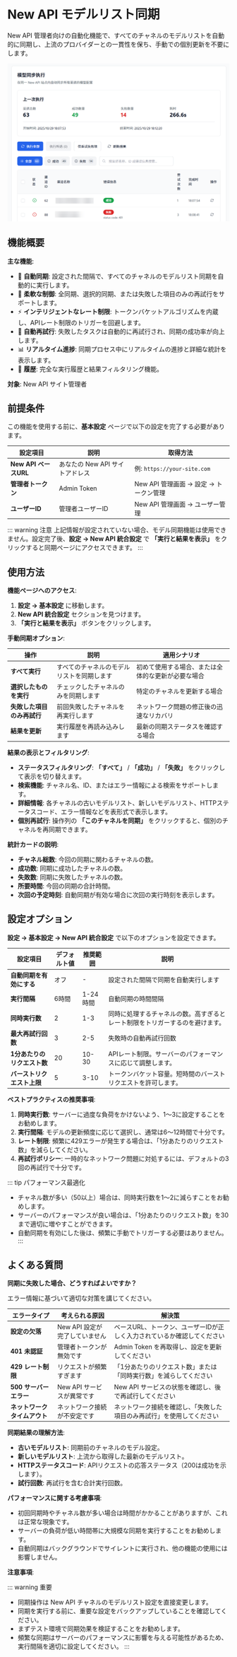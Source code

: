 # New API モデルリスト同期

New API 管理者向けの自動化機能で、すべてのチャネルのモデルリストを自動的に同期し、上流のプロバイダーとの一貫性を保ち、手動での個別更新を不要にします。

![モデルリスト同期インターフェース](../static/image/new-api-channel-sync.png)

## 機能概要

**主な機能**:
- 🔄 **自動同期**: 設定された間隔で、すべてのチャネルのモデルリスト同期を自動的に実行します。
- 🎯 **柔軟な制御**: 全同期、選択的同期、または失敗した項目のみの再試行をサポートします。
- ⚡ **インテリジェントなレート制限**: トークンバケットアルゴリズムを内蔵し、APIレート制限のトリガーを回避します。
- 🔁 **自動再試行**: 失敗したタスクは自動的に再試行され、同期の成功率が向上します。
- 📊 **リアルタイム進捗**: 同期プロセス中にリアルタイムの進捗と詳細な統計を表示します。
- 📜 **履歴**: 完全な実行履歴と結果フィルタリング機能。

**対象**: New API サイト管理者

## 前提条件

この機能を使用する前に、**基本設定** ページで以下の設定を完了する必要があります。

| 設定項目 | 説明 | 取得方法 |
|--------|------|----------|
| **New API ベースURL** | あなたの New API サイトアドレス | 例: `https://your-site.com` |
| **管理者トークン** | Admin Token | New API 管理画面 → 設定 → トークン管理 |
| **ユーザーID** | 管理者ユーザーID | New API 管理画面 → ユーザー管理 |

::: warning 注意
上記情報が設定されていない場合、モデル同期機能は使用できません。設定完了後、**設定 → New API 統合設定** で **「実行と結果を表示」** をクリックすると同期ページにアクセスできます。
:::

## 使用方法

**機能ページへのアクセス**:
1. **設定 → 基本設定** に移動します。
2. **New API 統合設定** セクションを見つけます。
3. **「実行と結果を表示」** ボタンをクリックします。

**手動同期オプション**:

| 操作 | 説明 | 適用シナリオ |
|------|------|----------|
| **すべて実行** | すべてのチャネルのモデルリストを同期します | 初めて使用する場合、または全体的な更新が必要な場合 |
| **選択したものを実行** | チェックしたチャネルのみを同期します | 特定のチャネルを更新する場合 |
| **失敗した項目のみ再試行** | 前回失敗したチャネルを再実行します | ネットワーク問題の修正後の迅速なリカバリ |
| **結果を更新** | 実行履歴を再読み込みします | 最新の同期ステータスを確認する場合 |

**結果の表示とフィルタリング**:
- **ステータスフィルタリング**: **「すべて」** / **「成功」** / **「失敗」** をクリックして表示を切り替えます。
- **検索機能**: チャネル名、ID、またはエラー情報による検索をサポートします。
- **詳細情報**: 各チャネルの古いモデルリスト、新しいモデルリスト、HTTPステータスコード、エラー情報などを表形式で表示します。
- **個別再試行**: 操作列の **「このチャネルを同期」** をクリックすると、個別のチャネルを再同期できます。

**統計カードの説明**:
- **チャネル総数**: 今回の同期に関わるチャネルの数。
- **成功数**: 同期に成功したチャネルの数。
- **失敗数**: 同期に失敗したチャネルの数。
- **所要時間**: 今回の同期の合計時間。
- **次回の予定時刻**: 自動同期が有効な場合に次回の実行時刻を表示します。

## 設定オプション

**設定 → 基本設定 → New API 統合設定** で以下のオプションを設定できます。

| 設定項目 | デフォルト値 | 推奨範囲 | 説明 |
|--------|--------|----------|------|
| **自動同期を有効にする** | オフ | - | 設定された間隔で同期を自動実行します |
| **実行間隔** | 6時間 | 1-24時間 | 自動同期の時間間隔 |
| **同時実行数** | 2 | 1-3 | 同時に処理するチャネルの数。高すぎるとレート制限をトリガーするのを避けます。 |
| **最大再試行回数** | 3 | 2-5 | 失敗時の自動再試行回数 |
| **1分あたりのリクエスト数** | 20 | 10-30 | APIレート制限。サーバーのパフォーマンスに応じて調整します。 |
| **バーストリクエスト上限** | 5 | 3-10 | トークンバケット容量。短時間のバーストリクエストを許可します。 |

**ベストプラクティスの推奨事項**:
1. **同時実行数**: サーバーに過度な負荷をかけないよう、1〜3に設定することをお勧めします。
2. **実行間隔**: モデルの更新頻度に応じて選択し、通常は6〜12時間で十分です。
3. **レート制限**: 頻繁に429エラーが発生する場合は、「1分あたりのリクエスト数」を減らしてください。
4. **再試行ポリシー**: 一時的なネットワーク問題に対処するには、デフォルトの3回の再試行で十分です。

::: tip パフォーマンス最適化
- チャネル数が多い（50以上）場合は、同時実行数を1〜2に減らすことをお勧めします。
- サーバーのパフォーマンスが良い場合は、「1分あたりのリクエスト数」を30まで適切に増やすことができます。
- 自動同期を有効にした後は、頻繁に手動でトリガーする必要はありません。
:::

## よくある質問

**同期に失敗した場合、どうすればよいですか？**

エラー情報に基づいて適切な対策を講じてください。

| エラータイプ | 考えられる原因 | 解決策 |
|----------|----------|----------|
| **設定の欠落** | New API 設定が完了していません | ベースURL、トークン、ユーザーIDが正しく入力されているか確認してください |
| **401 未認証** | 管理者トークンが無効です | Admin Token を再取得し、設定を更新してください |
| **429 レート制限** | リクエストが頻繁すぎます | 「1分あたりのリクエスト数」または「同時実行数」を減らしてください |
| **500 サーバーエラー** | New API サービスが異常です | New API サービスの状態を確認し、後で再試行してください |
| **ネットワークタイムアウト** | ネットワーク接続が不安定です | ネットワーク接続を確認し、「失敗した項目のみ再試行」を使用してください |

**同期結果の理解方法**:

- **古いモデルリスト**: 同期前のチャネルのモデル設定。
- **新しいモデルリスト**: 上流から取得した最新のモデルリスト。
- **HTTPステータスコード**: APIリクエストの応答ステータス（200は成功を示します）。
- **試行回数**: 再試行を含む合計実行回数。

**パフォーマンスに関する考慮事項**:

- 初回同期時やチャネル数が多い場合は時間がかかることがありますが、これは正常な現象です。
- サーバーの負荷が低い時間帯に大規模な同期を実行することをお勧めします。
- 自動同期はバックグラウンドでサイレントに実行され、他の機能の使用には影響しません。

**注意事項**:

::: warning 重要
- 同期操作は New API チャネルのモデルリスト設定を直接変更します。
- 同期を実行する前に、重要な設定をバックアップしていることを確認してください。
- まずテスト環境で同期効果を検証することをお勧めします。
- 頻繁な同期はサーバーのパフォーマンスに影響を与える可能性があるため、実行間隔を適切に設定してください。
:::